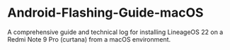 # Android-Flashing-Guide-macOS
A comprehensive guide and technical log for installing LineageOS 22 on a Redmi Note 9 Pro (curtana) from a macOS environment.
